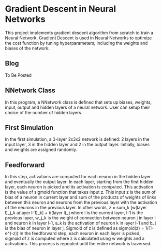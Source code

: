 # Gradient Descent in Neural Networks
This project implements gradient descent algorithm from scratch to train a Neural Network. Gradient Descent is used in Neural Networks 
to optimize the cost function by tuning hyperparameters; including the weights and biases of the network. 


## Blog 
To Be Posted

## NNetwork Class
In this program, a NNetwork class is defined that sets up biases, weights, input, output and hidden layers of a neural network. User 
can setup their choice of the number of hidden layers. 

## First Simulation
In the first simulation, a 3-layer 2x3x2 network is defined: 2 layers in the input layer, 3 in the hidden layer and 2 in the output
layer. Initially, biases and weights are assigned randomly.

## Feedforward
In this step, activations are computed for each neuron in the hidden layer and eventually the output layer. In each layer, starting from
the first hidden layer, each neuron is picked and its activation is computed. This activation is the value of sigmoid function that
takes input z. This input z is the sum of bias of a neuron in current layer and sum of the products of weights of links between this neuron 
and neurons from the previous layer with the activation of the neurons in the previous layer. In other words, 
z = sum_k [w(layer l)_j_k  a(layer l-1)_k] + b(layer l)_j where l is the current layer, l-1 is the previous layer, w_j_k is the weight
of connection between neuron j in layer l and neuron k in layer l-1, a_k is the activation of neuron k in layer l-1 and b_j is the bias
of neuron in layer j. 
Sigmoid of z is defined as sigmoid(z) = 1/(1-e^(-z))
In the feedforward step, each neuron in each layer is picked, sigmoid of z is computed where z is calculated using w weights and a activations.
This process is repeated until the entire network is traversed. 